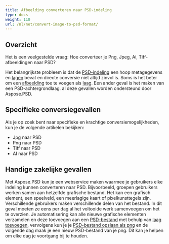 ```yaml
---
title: Afbeelding converteren naar PSD-indeling
type: docs
weight: 110
url: /nl/net/convert-image-to-psd-format/
---
```


## **Overzicht**
Het is een veelgestelde vraag: Hoe converteer je Png, Jpeg, Ai, Tiff-afbeeldingen naar PSD?

Het belangrijkste probleem is dat de [PSD-indeling](/psd/nl/net/psd-file/) een hoop metagegevens en [lagen](/psd/nl/net/psd-layer/) bevat en directe conversie niet altijd zinvol is. Soms is het beter om een [afbeelding](https://reference.aspose.com/psd/net/aspose.psd/image) toe te voegen als [laag](https://reference.aspose.com/psd/net/aspose.psd.fileformats.psd.layers/layer). Een ander geval is het maken van een PSD-achtergrondlaag. al deze gevallen worden ondersteund door Aspose.PSD.

## **Specifieke conversiegevallen**
Als je op zoek bent naar specifieke en krachtige conversiemogelijkheden, kun je de volgende artikelen bekijken:

- Jpg naar PSD
- Png naar PSD
- Tiff naar PSD
- AI naar PSD

## **Handige zakelijke gevallen**
Met Aspose.PSD kun je een webservice maken waarmee je gebruikers elke indeling kunnen converteren naar PSD. Bijvoorbeeld, groepen gebruikers werken samen aan hetzelfde grafische bestand. Het kan een grafisch element, een speelveld, een meerlagige kaart of pixelkunsttegels zijn. Verschillende gebruikers maken verschillende delen van het bestand. In dit geval moeten ze eens per dag al het voltooide werk samenvoegen om het te overzien. Je automatisering kan alle nieuwe grafische elementen verzamelen en deze toevoegen aan een [PSD-bestand](/psd/nl/net/psd-file/) met behulp van [laag toevoegen](/psd/nl/net/add-layer-to-psd/), vervolgens kun je je [PSD-bestand opslaan als png](/psd/nl/net/psd-to-png/) en de volgende dag maak je een nieuw PSD-bestand van je png. Dit kan je helpen om elke dag je voortgang bij te houden.
